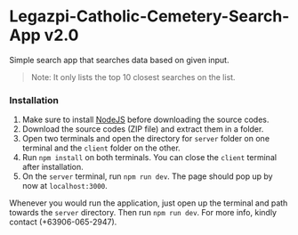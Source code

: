 # Legazpi-Catholic-Cemetery-Search-App v2.0

Simple search app that searches data based on given input.

> Note: It only lists the top 10 closest searches on the list.

### Installation

1. Make sure to install [NodeJS](https://nodejs.org/en/download/) before downloading the source codes.
2. Download the source codes (ZIP file) and extract them in a folder.
3. Open two terminals and open the directory for `server` folder on one terminal and the `client` folder on the other.
4. Run `npm install` on both terminals. You can close the `client` terminal after installation.
5. On the `server` terminal, run `npm run dev`. The page should pop up by now at `localhost:3000`.

Whenever you would run the application, just open up the terminal and path towards the `server` directory. Then run `npm run dev`. For more info, kindly contact (+63906-065-2947).
